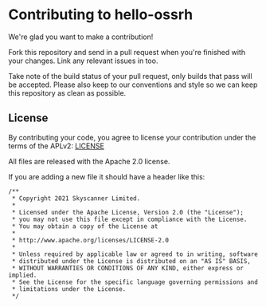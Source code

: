 # Contributing to hello-ossrh
 
We're glad you want to make a contribution!
 
Fork this repository and send in a pull request when you're finished with your changes. Link any relevant issues in too.
 
Take note of the build status of your pull request, only builds that pass will be accepted. Please also keep to our conventions and style so we can keep this repository as clean as possible.
 
## License
 
By contributing your code, you agree to license your contribution under the terms of the APLv2: [LICENSE](./LICENSE)
 
All files are released with the Apache 2.0 license.
 
If you are adding a new file it should have a header like this:
 
```
/**
 * Copyright 2021 Skyscanner Limited.
 *
 * Licensed under the Apache License, Version 2.0 (the "License");
 * you may not use this file except in compliance with the License.
 * You may obtain a copy of the License at
 *
 * http://www.apache.org/licenses/LICENSE-2.0
 *
 * Unless required by applicable law or agreed to in writing, software
 * distributed under the License is distributed on an "AS IS" BASIS,
 * WITHOUT WARRANTIES OR CONDITIONS OF ANY KIND, either express or implied.
 * See the License for the specific language governing permissions and
 * limitations under the License.
 */
 ```